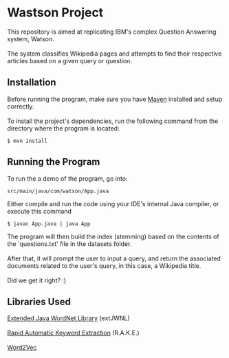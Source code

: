 # Wastson Project
This repository is aimed at replicating IBM's complex Question Answering system, Watson. <br><br>
The system classifies Wikipedia pages and attempts to find their respective articles based on a given query or question.
## Installation
Before running the program, make sure you have [Maven](https://maven.apache.org/install.html) installed and setup correctly. <br><br>
To install the project's dependencies, run the following command from the directory where the program is located:
```
$ mvn install
```
## Running the Program
To run the a demo of the program, go into: 
```
src/main/java/com/watson/App.java
```
Either compile and run the code using your IDE's internal Java compiler, or execute this command
```
$ javac App.java | java App
```
The program will then build the index (stemming) based on the contents of the 'questions.txt' file in the datasets folder. <br><br>
After that, it will prompt the user to input a query, and return the associated documents related to the user's query, in this case, a Wikipedia title. <br><br>
Did we get it right? :)
## Libraries Used
[Extended Java WordNet Library](https://extjwnl.sourceforge.net/) (extJWNL) <br><br>
[Rapid Automatic Keyword Extraction](https://github.com/Linguistic/rake) (R.A.K.E.) <br><br>
[Word2Vec](https://deeplearning4j.konduit.ai/v/en-1.0.0-beta7/language-processing/word2vec)
